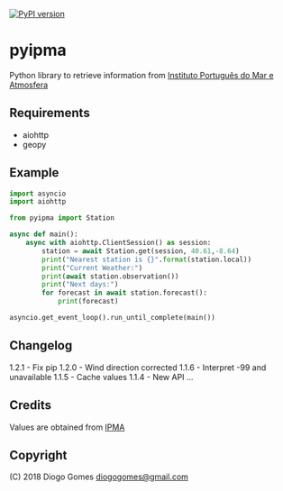 [![PyPI version](https://badge.fury.io/py/pyipma.svg)](https://badge.fury.io/py/pyipma)

# pyipma
Python library to retrieve information from [Instituto Português do Mar e Atmosfera](http://www.ipma.pt)

## Requirements
- aiohttp
- geopy

## Example

```python
import asyncio
import aiohttp

from pyipma import Station 

async def main():
    async with aiohttp.ClientSession() as session:
        station = await Station.get(session, 40.61,-8.64)
        print("Nearest station is {}".format(station.local))
        print("Current Weather:")
        print(await station.observation())
        print("Next days:")
        for forecast in await station.forecast():
            print(forecast)

asyncio.get_event_loop().run_until_complete(main())
```

## Changelog

1.2.1 - Fix pip 
1.2.0 - Wind direction corrected 
1.1.6 - Interpret -99 and unavailable
1.1.5 - Cache values
1.1.4 - New API
...

## Credits
Values are obtained from [IPMA](http://api.ipma.pt)

## Copyright

(C) 2018 Diogo Gomes <diogogomes@gmail.com> 
